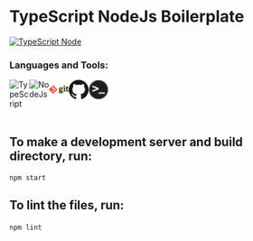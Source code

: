 # TypeScript NodeJs Boilerplate

[![TypeScript Node](logo.svg?sanitize=true)](https://typestrong.org/ts-node)

### Languages and Tools:

<img title="TypeScript" align="left" alt="TypeScript" width="35px" src="https://www.svgrepo.com/show/303600/typescript-logo.svg" />
<img title="NodeJs" align="left" alt="NodeJs" width="35px" src="https://seeklogo.com/images/N/nodejs-logo-FBE122E377-seeklogo.com.png" />
<img title="Git" align="left" alt="Git" width="35px" src="https://raw.githubusercontent.com/github/explore/80688e429a7d4ef2fca1e82350fe8e3517d3494d/topics/git/git.png" />
<img title="GitHub" align="left" alt="GitHub" width="35px" src="https://raw.githubusercontent.com/github/explore/78df643247d429f6cc873026c0622819ad797942/topics/github/github.png" />
<img title="Terminal" align="left" alt="Terminal" width="35px" src="https://raw.githubusercontent.com/github/explore/80688e429a7d4ef2fca1e82350fe8e3517d3494d/topics/terminal/terminal.png" />
<br />
<br />

<br />
<br />

## To make a development server and build directory, run:

    npm start

## To lint the files, run:

    npm lint
